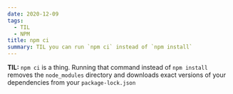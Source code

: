 ```yaml
---
date: 2020-12-09
tags:
  - TIL
  - NPM
title: npm ci
summary: TIL you can run `npm ci` instead of `npm install`
---
```


**TIL:** `npm ci` is a thing. Running that command instead of `npm install` removes the `node_modules` directory and downloads exact versions of your dependencies from your `package-lock.json`
